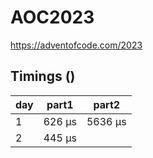 # AOC2023
https://adventofcode.com/2023

## Timings ()
| day | part1        | part2         |
|-----|--------------|---------------|
| 1   | 626 μs       | 5636 μs       |
| 2   | 445 μs       |               |
